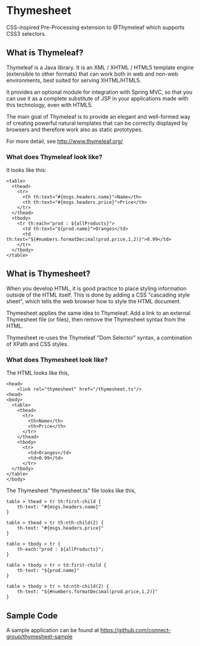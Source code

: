 # Thymesheet

CSS-inspired Pre-Processing extension to @Thymeleaf which supports CSS3 selectors.


## What is Thymeleaf?
Thymeleaf is a Java library. It is an XML / XHTML / HTML5 template engine (extensible to other formats) that can work both in web and non-web environments, best suited for serving XHTML/HTML5.

It provides an optional module for integration with Spring MVC, so that you can use it as a complete substitute of JSP in your applications made with this technology, even with HTML5.

The main goal of Thymeleaf is to provide an elegant and well-formed way of creating powerful natural templates that can be correctly displayed by browsers and therefore work also as static prototypes. 

For more detail, see http://www.thymeleaf.org/

### What does Thymeleaf look like?
It looks like this:

    <table>
      <thead>
        <tr>
          <th th:text="#{msgs.headers.name}">Name</th>
          <th th:text="#{msgs.headers.price}">Price</th>
        </tr>
      </thead>
      <tbody>
        <tr th:each="prod : ${allProducts}">
          <td th:text="${prod.name}">Oranges</td>
          <td th:text="${#numbers.formatDecimal(prod.price,1,2)}">0.99</td>
        </tr>
      </tbody>
    </table>

## What is Thymesheet?
When you develop HTML, it is good practice to place styling information outside of the HTML itself.
This is done by adding a CSS "cascading style sheet", which tells the web browser how to style the HTML document.

Thymesheet applies the same idea to Thymeleaf.  Add a link to an external Thymesheet file (or files), then remove the Thymesheet syntax from the HTML.

Thymesheet re-uses the Thymeleaf "Dom Selector" syntax, a combination of XPath and CSS styles.

### What does Thymesheet look like?
The HTML looks like this,

    <head>
        <link rel="thymesheet" href="/thymesheet.ts"/>
    <head>
    <body>
      <table>
        <thead>
          <tr>
            <th>Name</th>
            <th>Price</th>
          </tr>
        </thead>
        <tbody>
          <tr>
            <td>Oranges</td>
            <td>0.99</td>
          </tr>
      </tbody>
    </table>
    </body>

The Thymesheet "thymesheet.ts" file looks like this,

    table > thead > tr th:first-child {
        th-text: "#{msgs.headers.name}"
    }
    
    table > thead > tr th:nth-child(2) {
        th-text: "#{msgs.headers.price}"
    }
    
    table > tbody > tr {
	    th-each:"prod : ${allProducts}";
    }
    
    table > tbody > tr > td:first-child {
        th-text: "${prod.name}"
    }
    
    table > tbody > tr > td:nth-child(2) {
        th-text: "${#numbers.formatDecimal(prod.price,1,2)}"
    }

    
## Sample Code
A sample application can be found at https://github.com/connect-group/thymesheet-sample
